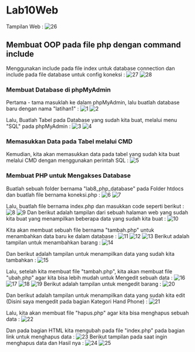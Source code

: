 # Lab10Web
Tampilan Web :
![26](screenshots/26.jpg)

## Membuat OOP pada file php dengan command include
Menggunakan include pada file index untuk database connection dan include pada file database untuk config koneksi :
![27](screenshots/27.jpg)
![28](screenshots/28.jpg)

### Membuat Database di phpMyAdmin
Pertama - tama masuklah ke dalam phpMyAdmin, lalu buatlah database baru dengan nama "latihan1" :
![1](screenshots/1.jpg)
![2](screenshots/2.jpg)

Lalu, Buatlah Tabel pada Database yang sudah kita buat, melalui menu "SQL" pada phpMyAdmin :
![3](screenshots/3.jpg)
![4](screenshots/4.jpg)

### Memasukkan Data pada Tabel melalui CMD
Kemudian, kita akan memasukkan data pada tabel yang sudah kita buat melalui CMD dengan menggunakan perintah SQL :
![5](screenshots/5.jpg)

### Membuat PHP untuk Mengakses Database
Buatlah sebuah folder bernama "lab8_php_database" pada Folder htdocs dan buatlah file bernama koneksi.php :
![6](screenshots/6.jpg)
![7](screenshots/7.jpg)

Lalu, buatlah file bernama index.php dan masukkan code seperti berikut :
![8](screenshots/8.jpg)
![9](screenshots/9.jpg)
Dan berikut adalah tampilan dari sebuah halaman web yang sudah kita buat yang menampilkan beberapa data yang sudah kita buat :
![10](screenshots/10.jpg)

Kita akan membuat sebuah file bernama "tambah.php" untuk menambahkan data baru ke dalam database :
![11](screenshots/11.jpg)
![12](screenshots/12.jpg)
![13](screenshots/13.jpg)
Berikut adalah tampilan untuk menambahkan barang :
![14](screenshots/14.jpg)

Dan berikut adalah tampilan untuk menampilkan data yang sudah kita tambahkan :
![15](screenshots/15.jpg)

Lalu, setelah kita membuat file "tambah.php", kita akan membuat file "ubah.php" agar kita bisa lebih mudah untuk Mengedit sebuah data :
![16](screenshots/16.jpg)
![17](screenshots/17.jpg)
![18](screenshots/18.jpg)
![19](screenshots/19.jpg)
Berikut adalah tampilan untuk mengedit barang :
![20](screenshots/20.jpg)

Dan berikut adalah tampilan untuk menampilkan data yang sudah kita edit (Disini saya mengedit pada bagian Kategori Hand Phone) :
![21](screenshots/21.jpg)

Lalu, kita akan membuat file "hapus.php" agar kita bisa menghapus sebuah data :
![22](screenshots/22.jpg)

Dan pada bagian HTML kita mengubah pada file "index.php" pada bagian link untuk menghapus data :
![23](screenshots/23.jpg)
Berikut tampilan pada saat ingin menghapus data dan Hasil nya :
![24](screenshots/24.jpg)
![25](screenshots/25.jpg)



